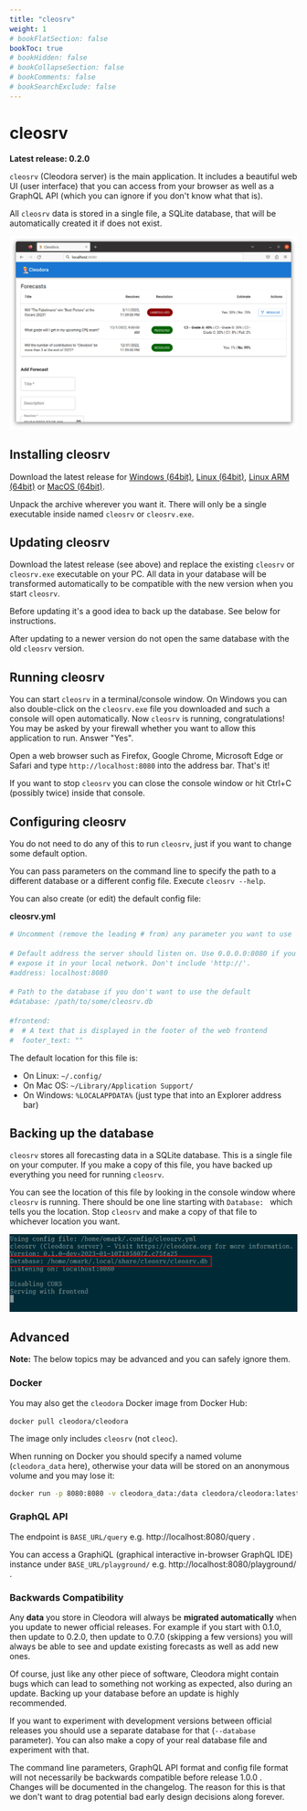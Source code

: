 ```yaml
---
title: "cleosrv"
weight: 1
# bookFlatSection: false
bookToc: true
# bookHidden: false
# bookCollapseSection: false
# bookComments: false
# bookSearchExclude: false
---
```


# cleosrv

**Latest release: 0.2.0**

`cleosrv` (Cleodora server) is the main application. It includes a beautiful
web UI (user interface) that you can access from your browser as well as a
GraphQL API (which you can ignore if you don't know what that is).

All `cleosrv` data is stored in a single file, a SQLite database, that will be
automatically created it if does not exist.

![cleosrv web frontend](/cleosrv_frontend.png "cleosrv web frontend")


## Installing cleosrv

Download the latest release for
[Windows (64bit)](https://github.com/cleodora-forecasting/cleodora/releases/download/v0.2.0/cleosrv_0.2.0_Windows_64bit.zip),
[Linux (64bit)](https://github.com/cleodora-forecasting/cleodora/releases/download/v0.2.0/cleosrv_0.2.0_Linux_64bit.tar.gz),
[Linux ARM (64bit)](https://github.com/cleodora-forecasting/cleodora/releases/download/v0.2.0/cleosrv_0.2.0_Linux_ARM64.tar.gz) or
[MacOS (64bit)](https://github.com/cleodora-forecasting/cleodora/releases/download/v0.2.0/cleosrv_0.2.0_macOS_64bit.tar.gz).

Unpack the archive wherever you want it. There will only be a single executable
inside named `cleosrv` or `cleosrv.exe`.


## Updating cleosrv

Download the latest release (see above) and replace the existing `cleosrv` or
`cleosrv.exe` executable on your PC. All data in your database will be
transformed automatically to be compatible with the new version when you start
`cleosrv`.

Before updating it's a good idea to back up the database. See below for
instructions.

After updating to a newer version do not open the same database with the old
`cleosrv` version.


## Running cleosrv

You can start `cleosrv` in a terminal/console window. On Windows you can also
double-click on the `cleosrv.exe` file you downloaded and such a console will
open automatically. Now `cleosrv` is running, congratulations! You may be asked by
your firewall whether you want to allow this application to run. Answer "Yes".

Open a web browser such as Firefox, Google Chrome, Microsoft Edge or Safari and
type `http://localhost:8080` into the address bar. That's it!

If you want to stop `cleosrv` you can close the console window or hit Ctrl+C
(possibly twice) inside that console.


## Configuring cleosrv

You do not need to do any of this to run `cleosrv`, just if you want to change
some default option.

You can pass parameters on the command line to specify the path to a different
database or a different config file. Execute `cleosrv --help`.

You can also create (or edit) the default config file:

**cleosrv.yml**

```yaml
# Uncomment (remove the leading # from) any parameter you want to use

# Default address the server should listen on. Use 0.0.0.0:8080 if you want to
# expose it in your local network. Don't include 'http://'.
#address: localhost:8080

# Path to the database if you don't want to use the default
#database: /path/to/some/cleosrv.db

#frontend:
#  # A text that is displayed in the footer of the web frontend
#  footer_text: ""
```

The default location for this file is:

* On Linux: `~/.config/`
* On Mac OS: `~/Library/Application Support/`
* On Windows: `%LOCALAPPDATA%` (just type that into an Explorer address bar)


## Backing up the database

`cleosrv` stores all forecasting data in a SQLite database. This is a single
file on your computer. If you make a copy of this file, you have backed up
everything you need for running `cleosrv`.

You can see the location of this file by looking in the console window where
`cleosrv` is running. There should be one line starting with `Database: ` which
tells you the location. Stop `cleosrv` and make a copy of that file to
whichever location you want.

![cleosrv console](/cleosrv_console.png "cleosrv console")


## Advanced

**Note:** The below topics may be advanced and you can safely ignore them.


### Docker

You may also get the `cleodora` Docker image from Docker Hub:

`docker pull cleodora/cleodora`

The image only includes `cleosrv` (not `cleoc`).

When running on Docker you should specify a named volume (`cleodora_data` here),
otherwise your data will be stored on an anonymous volume and you may lose it:

```bash
docker run -p 8080:8080 -v cleodora_data:/data cleodora/cleodora:latest
```


### GraphQL API

The endpoint is `BASE_URL/query` e.g. http://localhost:8080/query .

You can access a GraphiQL (graphical interactive in-browser GraphQL IDE)
instance under `BASE_URL/playground/` e.g. http://localhost:8080/playground/ .


### Backwards Compatibility

Any **data** you store in Cleodora will always be **migrated automatically**
when you update to newer official releases. For example if you start with
0.1.0, then update to 0.2.0, then update to 0.7.0 (skipping a few versions) you
will always be able to see and update existing forecasts as well as add new
ones.

Of course, just like any other piece of software, Cleodora might contain bugs
which can lead to something not working as expected, also during an update.
Backing up your database before an update is highly recommended.

If you want to experiment with development versions between official releases
you should use a separate database for that (`--database` parameter). You can
also make a copy of your real database file and experiment with that.

The command line parameters, GraphQL API format and config file format will not
necessarily be backwards compatible before release 1.0.0 . Changes will be
documented in the changelog. The reason for this is that we don't want to drag
potential bad early design decisions along forever.
